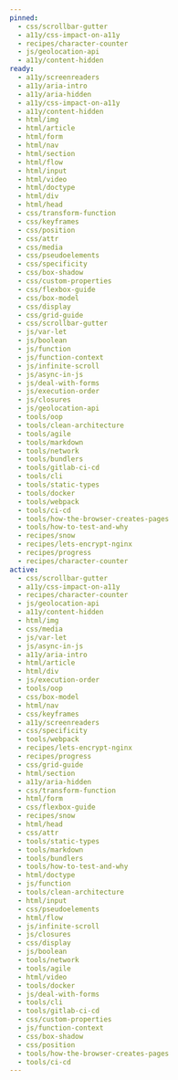 ```yaml
---
pinned:
  - css/scrollbar-gutter
  - a11y/css-impact-on-a11y
  - recipes/character-counter
  - js/geolocation-api
  - a11y/content-hidden
ready:
  - a11y/screenreaders
  - a11y/aria-intro
  - a11y/aria-hidden
  - a11y/css-impact-on-a11y
  - a11y/content-hidden
  - html/img
  - html/article
  - html/form
  - html/nav
  - html/section
  - html/flow
  - html/input
  - html/video
  - html/doctype
  - html/div
  - html/head
  - css/transform-function
  - css/keyframes
  - css/position
  - css/attr
  - css/media
  - css/pseudoelements
  - css/specificity
  - css/box-shadow
  - css/custom-properties
  - css/flexbox-guide
  - css/box-model
  - css/display
  - css/grid-guide
  - css/scrollbar-gutter
  - js/var-let
  - js/boolean
  - js/function
  - js/function-context
  - js/infinite-scroll
  - js/async-in-js
  - js/deal-with-forms
  - js/execution-order
  - js/closures
  - js/geolocation-api
  - tools/oop
  - tools/clean-architecture
  - tools/agile
  - tools/markdown
  - tools/network
  - tools/bundlers
  - tools/gitlab-ci-cd
  - tools/cli
  - tools/static-types
  - tools/docker
  - tools/webpack
  - tools/ci-cd
  - tools/how-the-browser-creates-pages
  - tools/how-to-test-and-why
  - recipes/snow
  - recipes/lets-encrypt-nginx
  - recipes/progress
  - recipes/character-counter
active:
  - css/scrollbar-gutter
  - a11y/css-impact-on-a11y
  - recipes/character-counter
  - js/geolocation-api
  - a11y/content-hidden
  - html/img
  - css/media
  - js/var-let
  - js/async-in-js
  - a11y/aria-intro
  - html/article
  - html/div
  - js/execution-order
  - tools/oop
  - css/box-model
  - html/nav
  - css/keyframes
  - a11y/screenreaders
  - css/specificity
  - tools/webpack
  - recipes/lets-encrypt-nginx
  - recipes/progress
  - css/grid-guide
  - html/section
  - a11y/aria-hidden
  - css/transform-function
  - html/form
  - css/flexbox-guide
  - recipes/snow
  - html/head
  - css/attr
  - tools/static-types
  - tools/markdown
  - tools/bundlers
  - tools/how-to-test-and-why
  - html/doctype
  - js/function
  - tools/clean-architecture
  - html/input
  - css/pseudoelements
  - html/flow
  - js/infinite-scroll
  - js/closures
  - css/display
  - js/boolean
  - tools/network
  - tools/agile
  - html/video
  - tools/docker
  - js/deal-with-forms
  - tools/cli
  - tools/gitlab-ci-cd
  - css/custom-properties
  - js/function-context
  - css/box-shadow
  - css/position
  - tools/how-the-browser-creates-pages
  - tools/ci-cd
---
```


